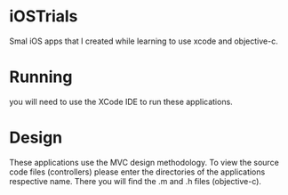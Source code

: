 # iOSTrials
Smal iOS apps that I created while learning to use xcode and objective-c.

# Running
you will need to use the XCode IDE to run these applications.

# Design
These applications use the MVC design methodology.  To view the source code files (controllers) please enter the directories of the 
applications respective name.  There you will find the .m and .h files (objective-c).
